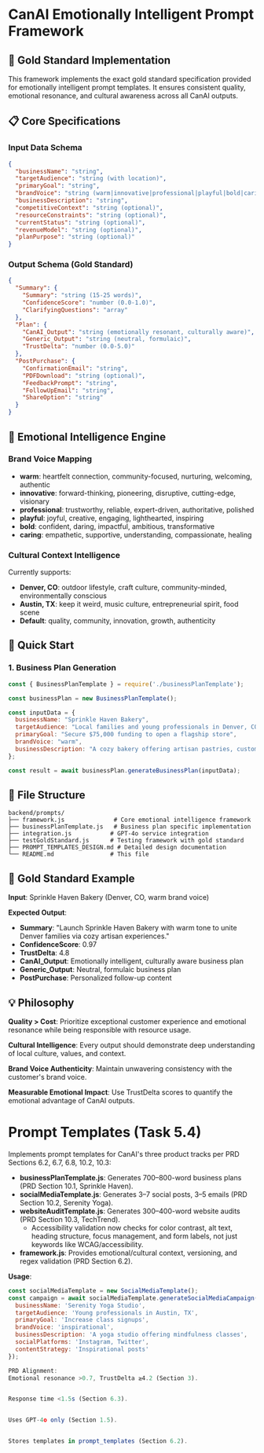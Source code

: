 # CanAI Emotionally Intelligent Prompt Framework

## 🎯 Gold Standard Implementation

This framework implements the exact gold standard specification provided for emotionally intelligent prompt templates. It ensures consistent quality, emotional resonance, and cultural awareness across all CanAI outputs.

## 📋 Core Specifications

### Input Data Schema
```json
{
  "businessName": "string",
  "targetAudience": "string (with location)",
  "primaryGoal": "string", 
  "brandVoice": "string (warm|innovative|professional|playful|bold|caring)",
  "businessDescription": "string",
  "competitiveContext": "string (optional)",
  "resourceConstraints": "string (optional)",
  "currentStatus": "string (optional)",
  "revenueModel": "string (optional)",
  "planPurpose": "string (optional)"
}
```

### Output Schema (Gold Standard)
```json
{
  "Summary": {
    "Summary": "string (15-25 words)",
    "ConfidenceScore": "number (0.0-1.0)",
    "ClarifyingQuestions": "array"
  },
  "Plan": {
    "CanAI_Output": "string (emotionally resonant, culturally aware)",
    "Generic_Output": "string (neutral, formulaic)", 
    "TrustDelta": "number (0.0-5.0)"
  },
  "PostPurchase": {
    "ConfirmationEmail": "string",
    "PDFDownload": "string (optional)",
    "FeedbackPrompt": "string",
    "FollowUpEmail": "string",
    "ShareOption": "string"
  }
}
```

## 🧠 Emotional Intelligence Engine

### Brand Voice Mapping
- **warm**: heartfelt connection, community-focused, nurturing, welcoming, authentic
- **innovative**: forward-thinking, pioneering, disruptive, cutting-edge, visionary
- **professional**: trustworthy, reliable, expert-driven, authoritative, polished
- **playful**: joyful, creative, engaging, lighthearted, inspiring
- **bold**: confident, daring, impactful, ambitious, transformative
- **caring**: empathetic, supportive, understanding, compassionate, healing

### Cultural Context Intelligence
Currently supports:
- **Denver, CO**: outdoor lifestyle, craft culture, community-minded, environmentally conscious
- **Austin, TX**: keep it weird, music culture, entrepreneurial spirit, food scene
- **Default**: quality, community, innovation, growth, authenticity

## 🚀 Quick Start

### 1. Business Plan Generation
```javascript
const { BusinessPlanTemplate } = require('./businessPlanTemplate');

const businessPlan = new BusinessPlanTemplate();

const inputData = {
  businessName: "Sprinkle Haven Bakery",
  targetAudience: "Local families and young professionals in Denver, CO",
  primaryGoal: "Secure $75,000 funding to open a flagship store",
  brandVoice: "warm",
  businessDescription: "A cozy bakery offering artisan pastries, custom cakes, and coffee, fostering community through events"
};

const result = await businessPlan.generateBusinessPlan(inputData);
```

## 📁 File Structure

```
backend/prompts/
├── framework.js              # Core emotional intelligence framework
├── businessPlanTemplate.js   # Business plan specific implementation
├── integration.js           # GPT-4o service integration
├── testGoldStandard.js      # Testing framework with gold standard
├── PROMPT_TEMPLATES_DESIGN.md # Detailed design documentation
└── README.md                # This file
```

## 🎯 Gold Standard Example

**Input**: Sprinkle Haven Bakery (Denver, CO, warm brand voice)

**Expected Output**:
- **Summary**: "Launch Sprinkle Haven Bakery with warm tone to unite Denver families via cozy artisan experiences."
- **ConfidenceScore**: 0.97
- **TrustDelta**: 4.8
- **CanAI_Output**: Emotionally intelligent, culturally aware business plan
- **Generic_Output**: Neutral, formulaic business plan
- **PostPurchase**: Personalized follow-up content

## 💡 Philosophy

**Quality > Cost**: Prioritize exceptional customer experience and emotional resonance while being responsible with resource usage.

**Cultural Intelligence**: Every output should demonstrate deep understanding of local culture, values, and context.

**Brand Voice Authenticity**: Maintain unwavering consistency with the customer's brand voice.

**Measurable Emotional Impact**: Use TrustDelta scores to quantify the emotional advantage of CanAI outputs. 

# Prompt Templates (Task 5.4)

Implements prompt templates for CanAI's three product tracks per PRD Sections 6.2, 6.7, 6.8, 10.2, 10.3:
- **businessPlanTemplate.js**: Generates 700–800-word business plans (PRD Section 10.1, Sprinkle Haven).
- **socialMediaTemplate.js**: Generates 3–7 social posts, 3–5 emails (PRD Section 10.2, Serenity Yoga).
- **websiteAuditTemplate.js**: Generates 300–400-word website audits (PRD Section 10.3, TechTrend).
  - Accessibility validation now checks for color contrast, alt text, heading structure, focus management, and form labels, not just keywords like WCAG/accessibility.
- **framework.js**: Provides emotional/cultural context, versioning, and regex validation (PRD Section 6.2).

**Usage**:
```javascript
const socialMediaTemplate = new SocialMediaTemplate();
const campaign = await socialMediaTemplate.generateSocialMediaCampaign({
  businessName: 'Serenity Yoga Studio',
  targetAudience: 'Young professionals in Austin, TX',
  primaryGoal: 'Increase class signups',
  brandVoice: 'inspirational',
  businessDescription: 'A yoga studio offering mindfulness classes',
  socialPlatforms: 'Instagram, Twitter',
  contentStrategy: 'Inspirational posts'
});

PRD Alignment:
Emotional resonance >0.7, TrustDelta ≥4.2 (Section 3).


Response time <1.5s (Section 6.3).


Uses GPT-4o only (Section 1.5).


Stores templates in prompt_templates (Section 6.2).
